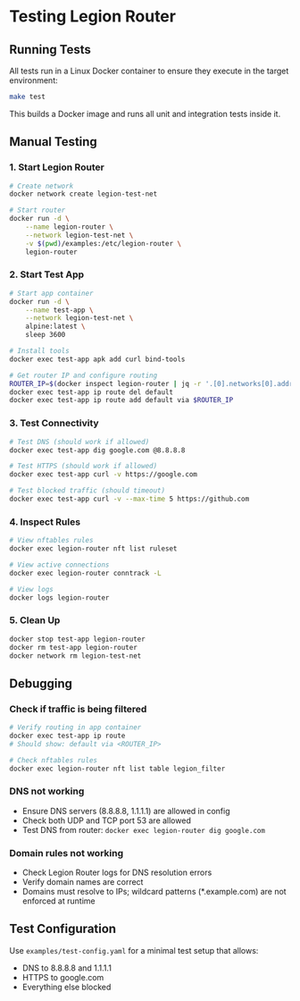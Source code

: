 # Testing Legion Router

## Running Tests

All tests run in a Linux Docker container to ensure they execute in the target environment:

```bash
make test
```

This builds a Docker image and runs all unit and integration tests inside it.

## Manual Testing

### 1. Start Legion Router

```bash
# Create network
docker network create legion-test-net

# Start router
docker run -d \
    --name legion-router \
    --network legion-test-net \
    -v $(pwd)/examples:/etc/legion-router \
    legion-router
```

### 2. Start Test App

```bash
# Start app container
docker run -d \
    --name test-app \
    --network legion-test-net \
    alpine:latest \
    sleep 3600

# Install tools
docker exec test-app apk add curl bind-tools

# Get router IP and configure routing
ROUTER_IP=$(docker inspect legion-router | jq -r '.[0].networks[0].address' | cut -d'/' -f1)
docker exec test-app ip route del default
docker exec test-app ip route add default via $ROUTER_IP
```

### 3. Test Connectivity

```bash
# Test DNS (should work if allowed)
docker exec test-app dig google.com @8.8.8.8

# Test HTTPS (should work if allowed)
docker exec test-app curl -v https://google.com

# Test blocked traffic (should timeout)
docker exec test-app curl -v --max-time 5 https://github.com
```

### 4. Inspect Rules

```bash
# View nftables rules
docker exec legion-router nft list ruleset

# View active connections
docker exec legion-router conntrack -L

# View logs
docker logs legion-router
```

### 5. Clean Up

```bash
docker stop test-app legion-router
docker rm test-app legion-router
docker network rm legion-test-net
```

## Debugging

### Check if traffic is being filtered

```bash
# Verify routing in app container
docker exec test-app ip route
# Should show: default via <ROUTER_IP>

# Check nftables rules
docker exec legion-router nft list table legion_filter
```

### DNS not working

- Ensure DNS servers (8.8.8.8, 1.1.1.1) are allowed in config
- Check both UDP and TCP port 53 are allowed
- Test DNS from router: `docker exec legion-router dig google.com`

### Domain rules not working

- Check Legion Router logs for DNS resolution errors
- Verify domain names are correct
- Domains must resolve to IPs; wildcard patterns (*.example.com) are not enforced at runtime

## Test Configuration

Use `examples/test-config.yaml` for a minimal test setup that allows:
- DNS to 8.8.8.8 and 1.1.1.1
- HTTPS to google.com
- Everything else blocked
